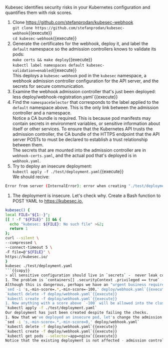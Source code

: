 Kubesec identifies security risks in your Kubernetes configuration and quantifies them with risk scores.

1. Clone <https://github.com/stefanprodan/kubesec-webhook>  
`git clone https://github.com/stefanprodan/kubesec-webhook`{{execute}}  
`cd kubesec-webhook`{{execute}}
1. Generate the certificates for the webhook, deploy it, and label the `default` namespace so the admission controllers knows to validate its pods:  
`make certs && make deploy`{{execute}}  
`kubectl label namespaces default kubesec-validation=enabled`{{execute}}  
This deploys a `kubesec-webhook` pod in the `kubesec` namespace, a webhook admission controller configuration for the API server, and the secrets for secure communication.
1. Examine the webhook admission controller that's just been deployed:  
less deploy/webhook-registration.yaml`{{execute}}
1. Find the `namespaceSelector` that corresponds to the label applied to the `default` namespace above. This is the only link between the admission controller and a namespace.  
Notice a CA bundle is required. This is because pod manifests may contain secrets in environment variables, or sensitive information about itself or other services. To ensure that the Kubernetes API trusts the admission controller, the CA bundle of the HTTPS endpoint that the API server POSTs to must be declared to establish a trust relationship between them.  
The secrets that are mounted into the admission controller are in `webhook-certs.yaml`, and the actual pod that's deployed is in `webhook.yaml`.
1. Try to deploy an insecure deployment:  
`kubectl apply -f ./test/deployment.yaml`{{execute}}  
We should recive:  
```bash
Error from server (InternalError): error when creating "./test/deployment.yaml": Internal error occurred: admission webhook "deployment.admission.kubesc.io" denied the request: deployment-test score is -30, deployment minimum accepted score is 0
```
1. The deployment is insecure. Let's check why. Create a Bash function to POST YAML to <https://kubesec.io.>  
```bash
kubesec() {
local FILE="${1:-}";
[[ ! -f "${FILE}" ]] && {
  echo "kubesec: ${FILE}: No such file" >&2;
  return 1
};
curl --silent \
--compressed \
--connect-timeout 5 \
-F file=@"${FILE}" \
https://kubesec.io/
}
kubesec ./test/deployment.yaml
```{{copy}}
> all sensitive configuration should live in `secrets` -  never leak configuration to a remote service.
1. The problem is `containers[] .securityContext .privileged == true` - running a privileged pod.  
Although this is dangerous, perhaps we have an "urgent business requirement" (:facepalm:). Let's edit the admission controller to allow an insecure deployment:  
`sed -i 's,-min-score=.*,-min-score=-100,' deploy/webhook.yaml`{{execute}}
`kubectl delete -f deploy/webhook.yaml`{{execute}}
`kubectl create -f deploy/webhook.yaml`{{execute}}
1. Now anything with a score above `-100` will be allowed into the cluster! This is a bad thing. Let's test it:  
`kubectl apply -f ./test/deployment.yaml`  
Our deployment has just been created despite failing the checks.
1. Now that we've deployed an insecure pod, let's change the admission controller risk threshold back to `0`.  
`sed -i 's,-min-score=.*,-min-score=0,' deploy/webhook.yaml`
`kubectl delete -f deploy/webhook.yaml`{{execute}}
`kubectl create -f deploy/webhook.yaml`{{execute}}
`kubectl get pods --selector=app=nginx`{{execute}}
Notice that the existing deployment is not affected - admission controllers are only called when an API call is "admitted" to the API server.
